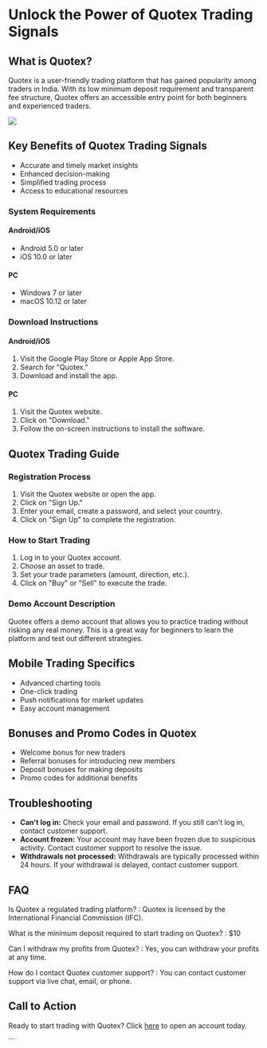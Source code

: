 # Unlock the Power of Quotex Trading Signals

## What is Quotex?

Quotex is a user-friendly trading platform that has gained popularity
among traders in India. With its low minimum deposit requirement and
transparent fee structure, Quotex offers an accessible entry point for
both beginners and experienced traders.

[![](https://static.quotex.io/files/8_en/300_250.jpg)](https://traff.sbs/brokerqxsignupf)

## Key Benefits of Quotex Trading Signals

-   Accurate and timely market insights
-   Enhanced decision-making
-   Simplified trading process
-   Access to educational resources

### System Requirements

#### Android/iOS

-   Android 5.0 or later
-   iOS 10.0 or later

#### PC

-   Windows 7 or later
-   macOS 10.12 or later

### Download Instructions

#### Android/iOS

1.  Visit the Google Play Store or Apple App Store.
2.  Search for "Quotex."
3.  Download and install the app.

#### PC

1.  Visit the Quotex website.
2.  Click on "Download."
3.  Follow the on-screen instructions to install the software.

## Quotex Trading Guide

### Registration Process

1.  Visit the Quotex website or open the app.
2.  Click on "Sign Up."
3.  Enter your email, create a password, and select your country.
4.  Click on "Sign Up" to complete the registration.

### How to Start Trading

1.  Log in to your Quotex account.
2.  Choose an asset to trade.
3.  Set your trade parameters (amount, direction, etc.).
4.  Click on "Buy" or "Sell" to execute the trade.

### Demo Account Description

Quotex offers a demo account that allows you to practice trading without
risking any real money. This is a great way for beginners to learn the
platform and test out different strategies.

## Mobile Trading Specifics

-   Advanced charting tools
-   One-click trading
-   Push notifications for market updates
-   Easy account management

## Bonuses and Promo Codes in Quotex

-   Welcome bonus for new traders
-   Referral bonuses for introducing new members
-   Deposit bonuses for making deposits
-   Promo codes for additional benefits

## Troubleshooting

-   **Can\'t log in:** Check your email and password. If you still
    can\'t log in, contact customer support.
-   **Account frozen:** Your account may have been frozen due to
    suspicious activity. Contact customer support to resolve the issue.
-   **Withdrawals not processed:** Withdrawals are typically processed
    within 24 hours. If your withdrawal is delayed, contact customer
    support.

## FAQ

Is Quotex a regulated trading platform?
:   Quotex is licensed by the International Financial Commission (IFC).

What is the minimum deposit required to start trading on Quotex?
:   \$10

Can I withdraw my profits from Quotex?
:   Yes, you can withdraw your profits at any time.

How do I contact Quotex customer support?
:   You can contact customer support via live chat, email, or phone.

## Call to Action

Ready to start trading with Quotex? Click
[here](\%22https://traff.sbs/brokerqxsignup\%22) to open an account
today.

\`\`\`

